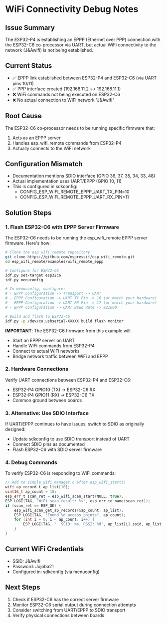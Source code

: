 # WiFi Connectivity Debug Notes

## Issue Summary
The ESP32-P4 is establishing an EPPP (Ethernet over PPP) connection with the ESP32-C6 co-processor via UART, but actual WiFi connectivity to the network (J&Awifi) is not being established.

## Current Status
- ✅ EPPP link established between ESP32-P4 and ESP32-C6 (via UART pins 10/11)
- ✅ PPP interface created (192.168.11.2 ↔ 192.168.11.1)
- ❌ WiFi commands not being executed on ESP32-C6
- ❌ No actual connection to WiFi network "J&Awifi"

## Root Cause
The ESP32-C6 co-processor needs to be running specific firmware that:
1. Acts as an EPPP server
2. Handles esp_wifi_remote commands from ESP32-P4
3. Actually connects to the WiFi network

## Configuration Mismatch
- Documentation mentions SDIO interface (GPIO 36, 37, 35, 34, 33, 48)
- Actual implementation uses UART/EPPP (GPIO 10, 11)
- This is configured in sdkconfig:
  - CONFIG_ESP_WIFI_REMOTE_EPPP_UART_TX_PIN=10
  - CONFIG_ESP_WIFI_REMOTE_EPPP_UART_RX_PIN=11

## Solution Steps

### 1. Flash ESP32-C6 with EPPP Server Firmware
The ESP32-C6 needs to be running the esp_wifi_remote EPPP server firmware. Here's how:

```bash
# Clone the esp_wifi_remote repository
git clone https://github.com/espressif/esp_wifi_remote.git
cd esp_wifi_remote/examples/wifi_remote_eppp

# Configure for ESP32-C6
idf.py set-target esp32c6
idf.py menuconfig

# In menuconfig, configure:
# - EPPP Configuration -> Transport -> UART
# - EPPP Configuration -> UART TX Pin -> 16 (or match your hardware)
# - EPPP Configuration -> UART RX Pin -> 17 (or match your hardware)
# - EPPP Configuration -> UART Baud Rate -> 921600

# Build and flash to ESP32-C6
idf.py -p /dev/cu.usbserial-XXXXX build flash monitor
```

**IMPORTANT**: The ESP32-C6 firmware from this example will:
- Start an EPPP server on UART
- Handle WiFi commands from ESP32-P4
- Connect to actual WiFi networks
- Bridge network traffic between WiFi and EPPP

### 2. Hardware Connections
Verify UART connections between ESP32-P4 and ESP32-C6:
- ESP32-P4 GPIO10 (TX) → ESP32-C6 RX
- ESP32-P4 GPIO11 (RX) → ESP32-C6 TX
- Common ground between boards

### 3. Alternative: Use SDIO Interface
If UART/EPPP continues to have issues, switch to SDIO as originally designed:
- Update sdkconfig to use SDIO transport instead of UART
- Connect SDIO pins as documented
- Flash ESP32-C6 with SDIO server firmware

### 4. Debug Commands
To verify ESP32-C6 is responding to WiFi commands:
```c
// Add to simple_wifi_manager.c after esp_wifi_start()
wifi_ap_record_t ap_list[10];
uint16_t ap_count = 10;
esp_err_t scan_ret = esp_wifi_scan_start(NULL, true);
ESP_LOGI(TAG, "WiFi scan result: %s", esp_err_to_name(scan_ret));
if (scan_ret == ESP_OK) {
    esp_wifi_scan_get_ap_records(&ap_count, ap_list);
    ESP_LOGI(TAG, "Found %d access points", ap_count);
    for (int i = 0; i < ap_count; i++) {
        ESP_LOGI(TAG, "  SSID: %s, RSSI: %d", ap_list[i].ssid, ap_list[i].rssi);
    }
}
```

## Current WiFi Credentials
- SSID: J&Awifi
- Password: Jojoba21
- Configured in: sdkconfig (via menuconfig)

## Next Steps
1. Check if ESP32-C6 has the correct server firmware
2. Monitor ESP32-C6 serial output during connection attempts
3. Consider switching from UART/EPPP to SDIO transport
4. Verify physical connections between boards